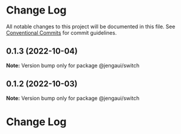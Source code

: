 # Change Log

All notable changes to this project will be documented in this file.
See [Conventional Commits](https://conventionalcommits.org) for commit guidelines.

## 0.1.3 (2022-10-04)

**Note:** Version bump only for package @jengaui/switch

## 0.1.2 (2022-10-03)

**Note:** Version bump only for package @jengaui/switch

# Change Log

